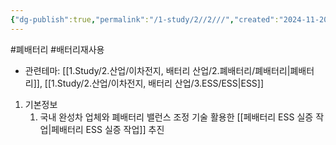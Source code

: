 ```yaml
---
{"dg-publish":true,"permalink":"/1-study/2//2///","created":"2024-11-20T21:02:27.635+09:00","updated":"2025-06-03T20:07:21.415+09:00"}
---
```


#폐배터리 #배터리재사용




- 관련테마: [[1.Study/2.산업/이차전지, 배터리 산업/2.폐배터리/폐배터리\|폐배터리]], [[1.Study/2.산업/이차전지, 배터리 산업/3.ESS/ESS\|ESS]]


1. 기본정보
	1. 국내 완성차 업체와 폐배터리 밸런스 조정 기술 활용한 [[페배터리 ESS 실증 작업\|페배터리 ESS 실증 작업]] 추진